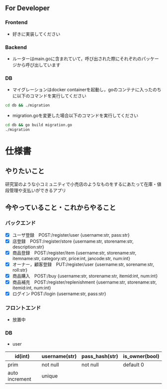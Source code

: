 ## For Developer

### Frontend

- 好きに実装してください

### Backend

- ルーターはmain.goに含まれていて，呼び出された際にそれぞれのパッケージから呼び出しています

### DB

- マイグレーションはdocker containerを起動し，goのコンテナに入ったのちに以下のコマンドを実行してください
```bash
cd db && ./migration
```
- migration.goを変更した場合以下のコマンドを実行してください
```bash
cd db && go build migration.go
./migration
```

# 仕様書

## やりたいこと

研究室のような小コミュニティで小売店のようなものをするにあたって在庫・値段管理や支払いができるアプリ

## 今やっていること・これからやること

### バックエンド

- [x] ユーザ登録　POST:/register/user {username:str, pass:str}
- [x] 店登録　POST:/register/store {username:str, storename:str, description:str}
- [x] 商品登録　POST:/register/item {username:str, storename:str, itemname:str, category:str, price:int, jancode:str, num:int}
- [x] オーナー，顧客登録　PUT:/register/user {username:str, sorename:str, roll:str}
- [x] 商品購入　POST:/buy {username:str, storename:str, itemid:int, num:int}
- [x] 商品補充　POST:/register/replenishment {username:str, storename:str, itemid:int, num:int}
- [x] ログイン POST:/login {username:str, pass:str}

### フロントエンド

- 放置中

### DB

- user

| id(int)        | username(str) | pass_hash(str) | is_owner(bool) | 
| -------------- | ------------- | -------------- | -------------- | 
| prim           | not null      | not null       | default 0      | 
| auto increment | unique        |                |                | 